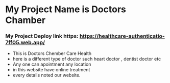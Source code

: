 # My Project Name is Doctors Chamber
### My Project Deploy link https: https://healthcare-authenticatio-7ff05.web.app/
* This is Doctors Chember Care Health
* here is a different type of doctor such heart doctor , dentist doctor etc
* Any one can apointment any location
* in this website have online treatment
* every details noted our website.